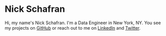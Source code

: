 Nick Schafran
=============

Hi, my name's Nick Schafran. I'm a Data Engineer in New York, NY. You see
my projects on [GitHub](https://github.com/nickschafran) or reach out 
to me on [LinkedIn](https://www.linkedin.com/in/nickschafran/) and 
[Twitter](https://twitter.com/NickSchafran_).
